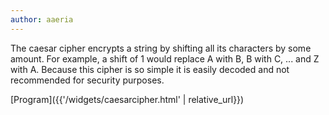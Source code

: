 ```yaml
---
author: aaeria
---
```


The caesar cipher encrypts a string by shifting all its characters by some amount. For example, a shift of 1 would
replace A with B, B with C, ... and Z with A. Because this cipher is so simple it is easily decoded and not recommended
for security purposes.

[Program]({{'/widgets/caesarcipher.html' | relative_url}})
